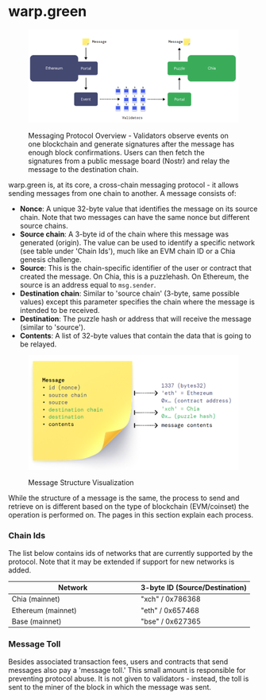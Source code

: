 # warp.green

<figure><img src="../../.gitbook/assets/image (2) (1) (1).png" alt=""><figcaption><p>Messaging Protocol Overview - Validators observe events on one blockchain and generate signatures after the message has enough block confirmations. Users can then fetch the signatures from a public message board (Nostr) and relay the message to the destination chain.</p></figcaption></figure>

warp.green is, at its core, a cross-chain messaging protocol - it allows sending messages from one chain to another. A message consists of:

* **Nonce**: A unique 32-byte value that identifies the message on its source chain. Note that two messages can have the same nonce but different source chains.
* **Source chain**: A 3-byte id of the chain where this message was generated (origin). The value can be used to identify a specific network (see table under 'Chain Ids'), much like an EVM chain ID or a Chia genesis challenge.
* **Source**: This is the chain-specific identifier of the user or contract that created the message. On Chia, this is a puzzlehash. On Ethereum, the source is an address equal to `msg.sender`.
* **Destination chain**: Similar to 'source chain' (3-byte, same possible values) except this parameter specifies the chain where the message is intended to be received.
* **Destination**: The puzzle hash or address that will receive the message (similar to 'source').
* **Contents**: A list of 32-byte values that contain the data that is going to be relayed.

<figure><img src="../../.gitbook/assets/image (1) (1) (1) (1) (1).png" alt=""><figcaption><p>Message Structure Visualization</p></figcaption></figure>

While the structure of a message is the same, the process to send and retrieve on is different based on the type of blockchain (EVM/coinset) the operation is performed on. The pages in this section explain each process.

### Chain Ids

The list below contains ids of networks that are currently supported by the protocol. Note that it may be extended if support for new networks is added.

<table><thead><tr><th width="246">Network</th><th>3-byte ID (Source/Destination) </th></tr></thead><tbody><tr><td>Chia (mainnet)</td><td>"xch" / 0x786368</td></tr><tr><td>Ethereum (mainnet)</td><td>"eth" / 0x657468</td></tr><tr><td>Base (mainnet)</td><td>"bse" / 0x627365</td></tr></tbody></table>

### Message Toll

Besides associated transaction fees, users and contracts that send messages also pay a 'message toll.' This small amount is responsible for preventing protocol abuse. It is not given to validators - instead, the toll is sent to the miner of the block in which the message was sent.
